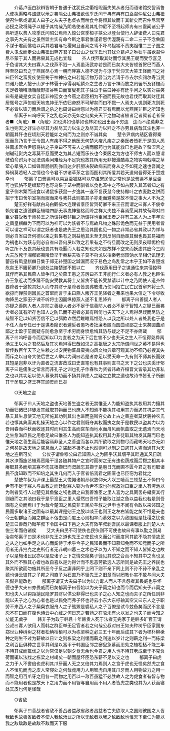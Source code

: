 <!-- { "loadSidebar": true } -->
　　介葛卢医白狄辫皆朝于鲁遇于沈犹氏之衢相睨而失笑从者归而语诸馆交訾焉鲁人使执渠略与蛣蜣以示之弗喻公山弗狃欲伐季氏问于冉有冉有曰盍召仲尼公山弗狃使召仲尼或谓其人曰子之从夫子也粲衣而凿食今将恒其故而丰其新矣而召仲尼焉至必授之政将绳子以纆子其悔哉乃阴嗾使者易其礼仲尼不至将起师冉有曰盍闻诸公乎弗听遂以费人攻季氏问昭公焉师入惊公宫季桓子挟公以登台使行人辞诸费人曰先君之事先大夫有之虽然盟主实有命今斯之事君惟谨君惠优渥蔑有二命二三子不念鲁国不谋于君而怫临以兵其若君与社稷何且吾闻之鸢不吓乌祖裼不责夷踞惟二三子图之费人曳戈而走公山弗狃出奔齐君子曰公山之伐季氏也其犹介葛卢之咻狄乎虽欲召仲尼卒蒙于其人而弗果其无成也宜哉 
　　齐人伐燕取其财而俘其民王朝而受俘喜见于色谓其大夫曰寡人之伐燕不戮一人焉虽汤武亦若是而巳矣大夫皆顿首贺巳而燕人畔至怒曰吾之于燕民尽心焉一朝而畔寡人德不足为与淳于髠仰天大笑王怪而问之对曰臣邻之富叟疾使巫祷于神神告之曰若能活物万吾当为若请于帝去尔疾锡尔寿当叟曰诺乃使人搜于山罗于林罾于泽得羽毛鳞介之生者万言于神而放之罔罟所及铩翅而灭足者嘈嘈聒聒蔽野揜谷明曰而富叟死其子往泣于巫曰神亦有廷乎问之以实对巫笑曰有是哉是女实自廷非神廷女也今燕之君臣相为不道而民无故也君伐而取其财迁其居冤号之声訇般天地鬼神无所依归帝怒不可解矣而曰不戮一人焉夫人饥则死冻则死不必皆以锋刀而后谓之杀之也周诗曰树怨以为德君实有焉而以尤燕民非臣之所知也 
　　郁离子曰呜呼天下之乱也天亦无如之何矣夫天下之物动者植者足者翼者毛者保者■〈角戢〉■〈角戢〉如也沸如也菶如也林如也出出而不穷连　连而不绝莫非之生也则天之好生亦尽其力矣尽其力以生之及尽其力以歼之不亦劳且病哉其生也非一朝而其歼也在顷刻天若能如之何而为之则亦不诚其矣 
　　楚令尹病内结区霿得秦医而愈乃言于王令国人有疾不得之他医无何楚大疫凡疾之之秦医者皆死于是国人悉往斋求医令尹怒将执之子良曰不可夫人之病而服药也为其能救已也是故辛螫涩苦之剂碱砭熨灼之毒莫不忍而受之为其苦短而乐长也今秦医之为方也不师古人而以臆谓岐伯俞跗为不足法谓素问难经为不足究也故其所用无非搜泄酷毒之物钩吻戟喉之草荤心晕脑入口如锋胷肠刮割弥日达夕肝胆决裂故病去而身从之不如死之速也吾闻之择祸莫若轻人之情也今令君不求诸草茅之言而图利其所爱其若天道何吾得死于楚或幸也 
　　郁离子曰膏粱可以易豆羹狐貉可以夺缊絮民情之常也是故膏粱不足豆羹可也狐貉不足缊絮可也野鸟系于笼中而驯者以食也笼中之不如占薮入其笼者知之有童子侧木檠而设食以诱鼠多获鼠一夕逸其一遂不复获鼠今使持槲叶之衣麦麧之饼而招于市曰舍尔室捐而服而来与我共此则虽其子亦走而避矣是故不情之事大人不为之 
　　楚王好祥有献白乌白鸜鹆木连理者羣臣皆贺荀卿不来王召而谓之曰寡人不佞幸赖先君之遗德群臣辑睦四鄙无事鬼神鉴格而降之祥大夫独不喜焉愿闻其故荀卿对曰臣少甞受教于师矣王之所谓祥者非臣之所谓祥也臣闻王者之祥有三圣人为上丰年次之凤皇麒麟为下而可以为祥可以为妖者不与焉故凡物之殊形诡色而无益于民用者皆可以谓之祥可以谓之妖者也是故先王之思治其国也见一物之非常必省其政以为祥与则必自省曰吾何德以来之若果有之则益勉其未至无则反躬自励畏其僣也畏其易福而为祸也以为妖与则必自省曰吾何戾以致之若果有之不待旦而改之无则夙夜祗惕检视听之所不及畏其蔽也畏其有隐慝而人若之知也夫如是故祥不空来而妖虚其应今三闾大夫放死于湘鄢郢夷陵皆举干秦耕夫牧子莫不荷戈以拒秦老弱馈饷水旱相仍饥馑无蓄虽有凤皇麒麟日集于郊无补楚国之罅漏而况于易色之鸟乱常之木乎王如不省楚或危矣王不寤荀卿乃退处兰陵楚遂不振以亡 
　　齐伐燕用田子之谋通往来禁侵掠释其俘而吊其民燕人皆争归之矣燕王患之苏厉曰齐王非能行仁义者必有人教之也臣佑齐王急近功而多猜不能安受教其将士又皆贪不能长受禁请以计中之乃阴使人道齐帅要降者于途掠其妇人而夺其财于是降者皆畏弗敢进乃使间招亡民亡民首窜齐将士久欲掠而惮禁则因民之首窜而言于主曰燕人叛齐王见降者之弗来也果大信之下令尽收拘降民之家田子谏不听将士因而纵掠燕人遂不复思降齐 
　　郁离子曰善疑人者人亦疑之善防人者人亦防之善疑人者必不足于信善防人者必不足于智知人之疑巳而弗舍者必其有所存也知人之防巳而不避者必其有所倚也夫天下之人焉得尽疑而尽防之哉智不足以知贤否信不足以弭欺诈然后睢睢焉惟恐人以我之所以处人者处我也于是不任人而专任已于是谋者隐识者避哲者愚巧者拙廉者匿而圆曲顽鄙之士来矣圆曲顽鄙之士盈于前而疑与防愈急至于术穷而身愤愈悔其防与疑之不足不亦痛哉 
　　郁离子曰呜呼吾今而后知以□为直者之为天下后世害不少也夫天之生人不恒得尧舜禹汤文王以为之君然后及其次焉岂得巳哉如汉之高祖唐之太宗所谓间世之英不易得也皆传数百年天下之生赖之以安民物蕃昌蛮夷向风文物典章可观其功不细乃必搜其失而斥之以自夸大使后世之人举以为词曰若是者亦足以受天命一九有则不师其长而效其短是岂非以讦为直者之流害哉或曰史直笔也有其事则直书之天下之公也夫奚讦郁离子曰是儒生之常言而非孔子之训也孔子作春秋为贤者讳故齐桓晋文皆录其功非私之也以其功足以使人慕录其功而不扬其罪虑人之疑之立教之道也故诗书皆孔子所删其于啇周之盛王存其颂羙而巳矣 

　　○天地之盗 

　　郁离子曰人天地之盗也天地善生盗之者无禁惟圣人为能知盗执其权用其力攘其功而归诸巳非徒发其藏取其物而巳也庶人不知焉不能执其权用其力而遏其机逆其气暴夭其生息使天地无所施其功则其出也匮而盗斯穷矣故上古之善盗者莫伏羲神农氏若也惇其典庸其礼操天地之心以作之君则既夺其权而执之矣于是教民以盗其力以为吾用春而种秋而收逐其时而利其生高而宫车而地水而舟风而帆曲取之无遗焉而天地之生愈滋庶民之用愈足故曰惟圣人为能知盗执其权用其力非徒取其物发其藏而巳也惟天地之善生而后能容焉非圣人之善盗而各以其所欲取之则物尽而藏竭天地亦无如之何矣是故天地之盗息而人之盗起不极不止也然则可以制之曰遏其人盗而通其为天地之盗斯可矣 
　　公仪子谓鲁穆公曰君知圃人之为圃乎沃其壤平其畦通其风日疏其水潦而施艺植焉窊隆干湿各随其物产之宜时而树之无有违也蔬成而后撷之相其丰瘠取其多而培其寡不伤其根撷巳而溉蔬忘其撷于是庖日充而圃不匮今君之有司取诸民不度知取而不知培之其生几何而入于官者倍焉君之圃匮也巳臣窃为君忧之 
　　楚使芊叔为尹课上最楚王大悦譝诸朝孙叔敖仰天大咲三噎而三顿楚王不怿曰令尹有不足于寡人与盍教之而廷耻寡人窃为令尹不取也孙叔敖对曰臣之里人有洿池以为利者吴行人过楚见其鱼鳖之牣也谓之曰我善渔臣之里人喜为之具罔罟舟檝资其行则趋而之其池曰我于是乎渔臣之里人蹙然曰吾惟子能取江湖之鱼以益我也若是则吾固有之矣而焉川于为哉今楚国之民莫非王民矣芊叔之尹申也不闻有令政以来邻国之民而多取诸王之固有以最其课是剜王之股以啖王也则王之左右皆能之矣不惟是夫也今王朝群臣而譝之群臣不侫由是而度王心则相率而慕效之以为敌国驱是社稷之忧也楚王曰善哉乃黜芊叔下令国中曰下邑之大夫有效芊叔剥吾民以最课者服上刑楚人大悦三年而伯诸侯 
　　艾大夫曰民不可使佚也民佚则不可使也故曰有事以勤之则易治矣郁离子曰是术也非先王之道也先王之使民也义而公时而度同其欲不隐其情故民之从之也如手足之从心而奚恃于术乎今子之民知畏而不知慕知免而不知竞而子之所用者无非掊克之吏所行者无非朝四暮三之术也子以为人不知之而不知人皆知之也故子以是施诸民民亦以是应诸子上下之情交隐矣子徒见其貌之合而不知其中之离也见其外而不察其心者也故自喜以是为得计而不思恶劳欲逸人志所同是故先王之养民也聚其所欲而勿施其所恶今子反之庸非罔乎上罔下则不亲下罔上则不孙不孙不亲乱之蕴也诗云彼其之子邦之司直子为石直乃不循先王之旧章而以罔教仆实不敢与闻大夫虽惭弗能改也 
　　郁离子谓艾大夫曰子以为以力毒人而人不言怨者其畏威也乎怀德也乎大夫曰亦畏威而巳矣郁离子曰吾始以为夫子莫之知也而今而后知夫子非莫之知也夫人以钩距擿民隐罗其财以供公非得巳也夫子之心人知之也而夫子之所任则非能以夫子之心为心者也是以民免而弗子怀也诗云小东大东杼轴其空又曰东人之子职劳不来西人之子粲粲衣服舟人之子熊罴是裘私人之子百僚是试今兹备矣而民不言是怨不在口而在腹也诗云中心藏之何日忘之若药之在驳未有火以发之也夫子而今知之矣能无虞乎 
　　韩非子为政于韩且十年韩贵人死于法者无完家于是韩多旷官王谓公叔曰寡人欲用人而韩之群臣举无足官者若之何哉公叔对曰王如夫种树乎臣家国东郑世业种树树之材者松柟栝栢可以为栋梁种之必三五十年而后成其下者为柽朴柳樕种之则生不过为薪故以日计之则栋梁之利缓而薪之利速以岁计之则薪之利一而栋梁之利百臣俱种之世享其利是以富甲于韩国臣邻之窭叟急慕而思効之植松栝不能三年不待其成而辄伐之以为常仅足以朝夕食无余也今君之用人也不待其老成至于不克负荷而辄以法戕之栋梁之材竭矣一朝而屋坏臣恐东薪不足以支之也 
　　郁离子曰虎之力于人不啻倍也虎利其爪牙而人无之又倍其力焉则人之食于虎也无怪矣然虎之食人不恒见而虎之皮人常寝处之何哉虎用力人用智虎自用其爪牙而人用物故力之用一而智之用百爪牙之用各一而物之用百以一敌百虽猛不必胜故人之为虎食者有智与物而不能用者也是故天下之用力而不用智与自用而不用人者皆虎之类也其为人获而寝处其皮也何足怪哉 

　　○省敌 

　　郁离子曰善战者省敌不善战者益敌省敌者昌益者亡夫欲取人之国则彼国之人皆我敌也故善省敌者不使人我敌汤武之所以无敌者以我之敌敌敌也惟天下至仁为能以我之敌敌敌是故敌不敌而天下服 

